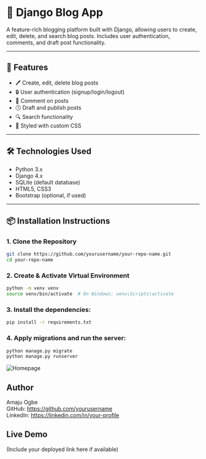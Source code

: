 # 📝 Django Blog App

A feature-rich blogging platform built with Django, allowing users to create, edit, delete, and search blog posts. Includes user authentication, comments, and draft post functionality.

---

## 🚀 Features

- 🖊️ Create, edit, delete blog posts
- 🔒 User authentication (signup/login/logout)
- 💬 Comment on posts
- 🕓 Draft and publish posts
- 🔍 Search functionality
- 🎨 Styled with custom CSS

---

## 🛠️ Technologies Used

- Python 3.x
- Django 4.x
- SQLite (default database)
- HTML5, CSS3
- Bootstrap (optional, if used)

---

## 📦 Installation Instructions

### 1. Clone the Repository
```bash
git clone https://github.com/yourusername/your-repo-name.git
cd your-repo-name
```
### 2. Create & Activate Virtual Environment
```bash
python -m venv venv
source venv/bin/activate  # On Windows: venv\Scripts\activate
```

### 3. Install the dependencies:
```bash
pip install -r requirements.txt
```
### 4. Apply migrations and run the server:
```bash
python manage.py migrate
python manage.py runserver
```

![Homepage](screenshots/homepage.png)



## Author

Amaju Ogbe  
GitHub: https://github.com/yourusername  
LinkedIn: https://linkedin.com/in/your-profile  



## Live Demo

(Include your deployed link here if available)
